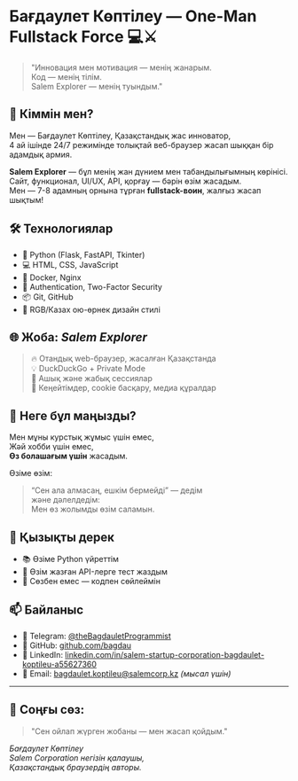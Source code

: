 # Бағдаулет Көптілеу — One-Man Fullstack Force 💻⚔️

> "Инновация мен мотивация — менің жанарым.  
> Код — менің тілім.  
> Salem Explorer — менің туындым."

## 🚀 Кіммін мен?

Мен — Бағдаулет Көптілеу, Қазақстандық жас инноватор,  
4 ай ішінде 24/7 режимінде толықтай веб-браузер жасап шыққан бір адамдық армия.

**Salem Explorer** — бұл менің жан дүнием мен табандылығымның көрінісі.  
Сайт, функционал, UI/UX, API, қорғау — бәрін өзім жасадым.  
Мен — 7-8 адамның орнына тұрған **fullstack-воин**, жалғыз жасап шықтым!

## 🛠️ Технологиялар

- 🐍 Python (Flask, FastAPI, Tkinter)
- 💻 HTML, CSS, JavaScript
- 🐳 Docker, Nginx
- 🔐 Authentication, Two-Factor Security
- 📦 Git, GitHub
- 🎨 RGB/Казах ою-өрнек дизайн стилі

## 🌐 Жоба: *Salem Explorer*

> 🔥 Отандық web-браузер, жасалған Қазақстанда  
> 💡 DuckDuckGo + Private Mode  
> 🔐 Ашық және жабық сессиялар  
> 🧩 Кеңейтімдер, cookie басқару, медиа құралдар

## 🧠 Неге бұл маңызды?

Мен мұны курстық жұмыс үшін емес,  
Жәй хобби үшін емес,  
**Өз болашағым үшін** жасадым.

Өзіме өзім:
> “Сен ала алмасаң, ешкім бермейді” — дедім  
және дәлелдедім:  
Мен өз жолымды өзім саламын.

## 🧙 Қызықты дерек

- 📚 Өзіме Python үйреттім  
- 🧪 Өзім жазған API-лерге тест жаздым  
- 🤖 Сөзбен емес — кодпен сөйлеймін

## 📫 Байланыс

- 💬 Telegram: [@theBagdauletProgrammist](https://t.me/theBagdauletProgrammist)  
- 🐙 GitHub: [github.com/bagdau](https://www.github.com/bagdau)  
- 💼 LinkedIn: [linkedin.com/in/salem-startup-corporation-bagdaulet-koptileu-a55627360](https://www.linkedin.com/in/salem-startup-corporation-bagdaulet-koptileu-a55627360)  
- 📧 Email: bagdaulet.koptileu@salemcorp.kz *(мысал үшін)*

---

## 📌 Соңғы сөз:

> "Сен ойлап жүрген жобаны — мен жасап қойдым."

*Бағдаулет Көптілеу  
Salem Corporation негізін қалаушы,  
Қазақстандық браузердің авторы.*
